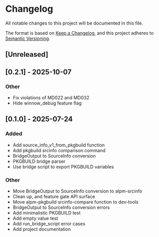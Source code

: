 # Changelog

All notable changes to this project will be documented in this file.

The format is based on [Keep a Changelog](https://keepachangelog.com/en/1.0.0/),
and this project adheres to [Semantic Versioning](https://semver.org/spec/v2.0.0.html).

## [Unreleased]

## [0.2.1] - 2025-10-07

### Other

- Fix violations of MD022 and MD032
- Hide winnow_debug feature flag

## [0.1.0] - 2025-07-24

### Added

- Add source_info_v1_from_pkgbuild function
- Add pkgbuild srcinfo comparison command
- BridgeOutput to SourceInfo conversion
- PKGBUILD bridge parser
- Use bridge script to export PKGBUILD variables

### Other

- Move BridgeOutput to SourceInfo conversion to alpm-srcinfo
- Clean up, and feature gate API surface
- Move alpm-pkgbuild srcinfo-compare function to dev-tools
- BridgeOutput to SourceInfo conversion errors
- Add minimalistic PKGBUILD test
- Add empty value test
- Add run_bridge_script error cases
- Add project documentation

